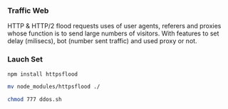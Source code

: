 ### Traffic Web

HTTP & HTTP/2 flood requests uses of user agents, referers and proxies whose function is to send large numbers of visitors. 
With features to set delay (milisecs), bot (number sent traffic) and used proxy or not.

### Lauch Set

```bash
npm install httpsflood
```

```bash
mv node_modules/httpsflood ./
```

```bash
chmod 777 ddos.sh
```
